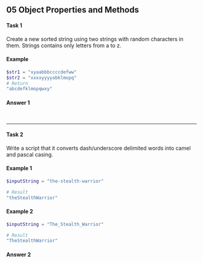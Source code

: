 ## 05 Object Properties and Methods
#### Task 1
Create a new sorted string using two strings with random characters in them. Strings contains only letters from a to z.<br/> 

#### Example

```powershell
$str1 = "xyaabbbccccdefww"
$str2 = "xxxxyyyyabklmopq"
# Return
"abcdefklmopqwxy"
```

#### Answer 1

```powershell

```

![]()

---
#### Task 2
Write a script that it converts dash/underscore delimited words into camel and pascal casing.<br/>

#### Example 1

```powershell
$inputString = "the-stealth-warrior"

# Result
"theStealthWarrior"
```

#### Example 2

```powershell
$inputString = "The_Stealth_Warrior"

# Result
"TheStealthWarrior"
```

#### Answer 2

```powershell

```

![]()
